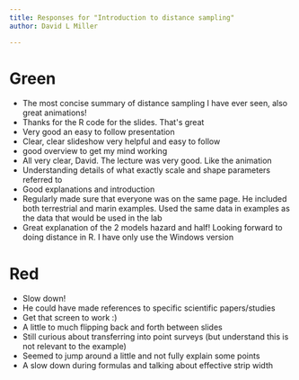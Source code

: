 ```yaml
---
title: Responses for "Introduction to distance sampling"
author: David L Miller

---
```



# Green

* The most concise summary of distance sampling I have ever seen, also great animations!
* Thanks for the R code for the slides. That's great
* Very good an easy to follow presentation
* Clear, clear slideshow very helpful and easy to follow
* good overview to get my mind working
* All very clear, David. The lecture was very good. Like the animation
* Understanding details of what exactly scale and shape parameters referred to
* Good explanations and introduction
* Regularly made sure that everyone was on the same page. He included both terrestrial and marin examples. Used the same data in examples as the data that would be used in the lab
* Great explanation of the 2 models hazard and half! Looking forward to doing distance in R. I have only use the Windows version



# Red

* Slow down!
* He could have made references to specific scientific papers/studies
* Get that screen to work :)
* A little to much flipping back and forth between slides
* Still curious about transferring into point surveys (but understand this is not relevant to the example)
* Seemed to jump around a little and not fully explain some points
* A slow down during formulas and talking about effective strip width


